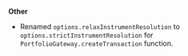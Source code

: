 **Other**

* Renamed `options.relaxInstrumentResolution` to `options.strictInstrumentResolution` for `PortfolioGateway.createTransaction` function.